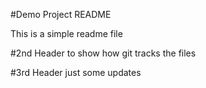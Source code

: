 #Demo Project README

This is a simple readme file

#2nd Header 
to show how git tracks the files

#3rd Header
just some updates